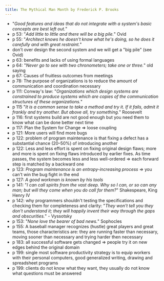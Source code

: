 ```yaml
---
title: The Mythical Man Month by Frederick P. Brooks
---
```


- "*Good features and ideas that do not integrate with a system's basic concepts are best left out.*"
- p 53: "*Add little to little and there will be a big pile.*" Ovid
- p 55: "*Architect knows he doesn't know what he's doing, so he does it carefully and with great restraint.*"
- don't over design the second system and we will get a "big pile" (see Ovid)
- p 63: benefits and lacks of using formal languages
- p 64: "*Never go to see with two chronometers; take one or three.*" old saying
- p 67: Causes of fruitless outcomes from meetings
- p 78: The purpose of organizations is to reduce the amount of communication and coordination necessary
- p 111: Conway's law: "*Organizations which design systems are constrained to produce systems which are copies of the
  communication structures of these organizations.*"
- p 115 "*It is a common sense to take a method and try it. If it fails, admit it frankly and try another. But above all, try something.*" Roosevelt
- p 116: first systems build are not good enough but you need them to know what can be done better next time
- p 117: Plan the System for Change => loose coupling
- p 121: More users will find more bugs
- p 122: problem of program maintenance is that fixing a defect has a substantial chance (20–50%) of introducing another
- p 122: Less and less effort is spent on fixing original design flaws; more and more is spent on fixing flaws
  introduced by earlier fixes. As time passes, the system becomes less and less well-ordered => each forward step is
  matched by a backward one
- p 123: *Program maintenance is an entropy-increasing process* => you can't win the bug fight in the end
- p 127: *A good workman is known by his tools*
- p 141: "*I can call spirits from the vast deep. Why so I can, or so can any man; but will they come when you do call
  for them?*" Shakespeare, King Henry IV
- p 142: why programmers shouldn't testing the specifications and checking them for completeness and clarity: "*They
  won't tell you they don't understand it; they will happily invent their way through the gaps and obscurities.*" -
  Vyssotsky
- p 153: "*None love the bearer of bad news.*" Sophocles
- p 155: A baseball manager recognizes (hustle) great players and great teams, those characteristics are: they are
  running faster than necessary, moving sooner than necessary and trying harder then necessary
- p 183: all successful software gets changed => people try it on new edges behind the original domain
- p 199: single most software productivity strategy is to equip workers with their personal computers, good generalized
  writing, drawing and spreadsheet programs
- p 199: clients do not know what they want, they usually do not know what questions must be answered

